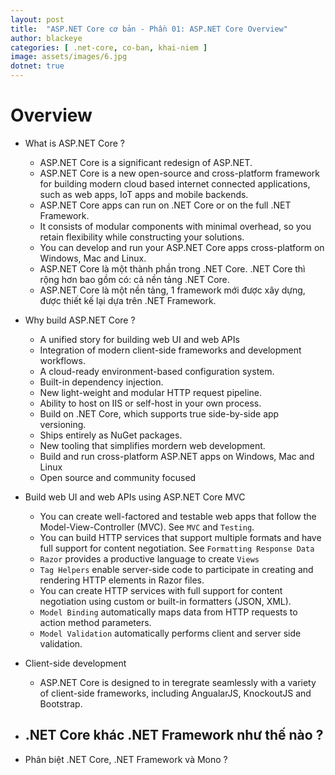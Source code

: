 ```yaml
---
layout: post
title:  "ASP.NET Core cơ bản - Phần 01: ASP.NET Core Overview"
author: blackeye
categories: [ .net-core, co-ban, khai-niem ]
image: assets/images/6.jpg
dotnet: true
---
```


# Overview
* What is ASP.NET Core ? 
    - ASP.NET Core is a significant redesign of ASP.NET.
    - ASP.NET Core is a new open-source and cross-platform framework for building modern cloud based internet connected applications, such as web apps, IoT apps and mobile backends.
    - ASP.NET Core apps can run on .NET Core or on the full .NET Framework.
    - It consists of modular components with minimal overhead, so you retain flexibility while constructing your solutions.
    - You can develop and run your ASP.NET Core apps cross-platform on Windows, Mac and Linux.
    - ASP.NET Core là một thành phần trong .NET Core. .NET Core thì rộng hơn bao gồm có: cả nền tảng .NET Core.
    - ASP.NET Core là một nền tảng, 1 framework mới được xây dựng, được thiết kế lại dựa trên .NET Framework.
* Why build ASP.NET Core ?
    - A unified story for building web UI and web APIs
    - Integration of modern client-side frameworks and development workflows.
    - A cloud-ready environment-based configuration system.
    - Built-in dependency injection.
    - New light-weight and modular HTTP request pipeline.
    - Ability to host on IIS or self-host in your own process.
    - Build on .NET Core, which supports true side-by-side app versioning.
    - Ships entirely as NuGet packages.
    - New tooling that simplifies mordern web development.
    - Build and run cross-platform ASP.NET apps on Windows, Mac and Linux
    - Open source and community focused
* Build web UI and web APIs using ASP.NET Core MVC
    - You can create well-factored and testable web apps that follow the Model-View-Controller (MVC). See `MVC` and `Testing`.
    - You can build HTTP services that support multiple formats and have full support for content negotiation. See `Formatting Response Data`
    - `Razor` provides a productive language to create `Views`
    - `Tag Helpers` enable server-side code to participate in creating and rendering HTTP elements in Razor files.
    - You can create HTTP services with full support for content negotiation using custom or built-in formatters (JSON, XML).
    - `Model Binding` automatically maps data from HTTP requests to action method parameters.
    - `Model Validation` automatically performs client and server side validation.
* Client-side development 
    - ASP.NET Core is designed to in teregrate seamlessly with a variety of client-side frameworks, including AngualarJS, KnockoutJS and Bootstrap.

* .NET Core khác .NET Framework như thế nào ?
    - 
* Phân biệt .NET Core, .NET Framework và Mono ?